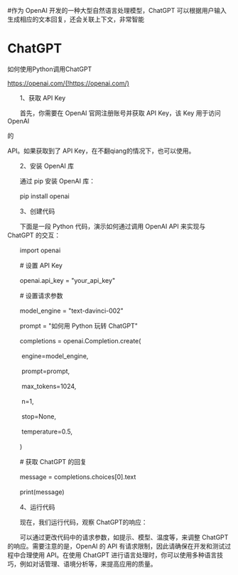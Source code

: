 #作为 OpenAI 开发的一种大型自然语言处理模型，ChatGPT 可以根据用户输入生成相应的文本回复，还会关联上下文，非常智能

# ChatGPT
如何使用Python调用ChatGPT

  https://openai.com/(!https://openai.com/)

　　1、获取 API Key

　　首先，你需要在 OpenAI 官网注册账号并获取 API Key，该 Key 用于访问 OpenAI

的

API。如果获取到了 API Key，在不翻qiang的情况下，也可以使用。

　　2、安装 OpenAI 库

　　通过 pip 安装 OpenAI 库：

　　pip install openai

　　3、创建代码

　　下面是一段 Python 代码，演示如何通过调用 OpenAI API 来实现与 ChatGPT 的交互：

　　import openai

　　# 设置 API Key

　　openai.api_key = "your_api_key"

　　# 设置请求参数

　　model_engine = "text-davinci-002"

　　prompt = "如何用 Python 玩转 ChatGPT"

　　completions = openai.Completion.create(

　　 engine=model_engine,

　　 prompt=prompt,

　　 max_tokens=1024,

　　 n=1,

　　 stop=None,

　　 temperature=0.5,

　　)

　　# 获取 ChatGPT 的回复

　　message = completions.choices[0].text

　　print(message)

　　4、运行代码

　　现在，我们运行代码，观察 ChatGPT的响应：

　　可以通过更改代码中的请求参数，如提示、模型、温度等，来调整 ChatGPT 的响应。需要注意的是，OpenAI 的 API 有请求限制，因此请确保在开发和测试过程中合理使用 API。在使用 ChatGPT 进行语言处理时，你可以使用多种语言技巧，例如对话管理、语境分析等，来提高应用的质量。
